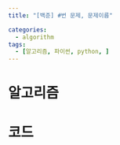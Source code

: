 ```yaml
---
title: "[백준] #번 문제, 문제이름"

categories:
  - algorithm
tags:
  - [알고리즘, 파이썬, python, ]
---
```


# 알고리즘


# 코드
```python

```